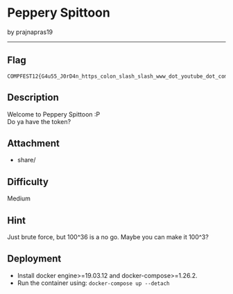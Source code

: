 # Peppery Spittoon

by prajnapras19

---

## Flag

```
COMPFEST12{G4u55_J0rD4n_https_colon_slash_slash_www_dot_youtube_dot_com_slash_watch_questionmark_v_equals_xOLJMKGNivU_3ea5ac}
```

## Description
Welcome to Peppery Spittoon :P<br>
Do ya have the token?

## Attachment
* share/

## Difficulty
Medium

## Hint
Just brute force, but 100^36 is a no go. Maybe you can make it 100^3?

## Deployment
* Install docker engine>=19.03.12 and docker-compose>=1.26.2.
* Run the container using:
```docker-compose up --detach```
